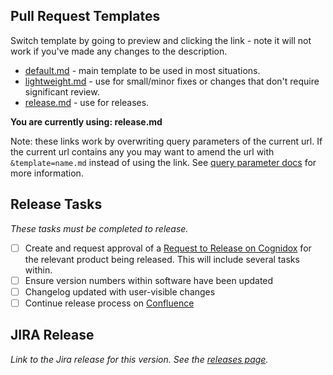 ## Pull Request Templates

Switch template by going to preview and clicking the link - note it will not work if you've made any changes to the description.

- [default.md](?expand=1) - main template to be used in most situations.
- [lightweight.md](?expand=1&template=lightweight.md) - use for small/minor fixes or changes that don't require significant review.
- [release.md](?expand=1&template=release.md) - use for releases.

**You are currently using: release.md**

Note: these links work by overwriting query parameters of the current url. If the current url contains any you may want to amend the url with `&template=name.md` instead of using the link. See [query parameter docs](https://docs.github.com/en/pull-requests/collaborating-with-pull-requests/proposing-changes-to-your-work-with-pull-requests/using-query-parameters-to-create-a-pull-request) for more information.

## Release Tasks

_These tasks must be completed to release._

- [ ] Create and request approval of a [Request to Release on Cognidox](https://ultrahaptics.cdox.net/cgi-perl/browse-categories?id=973) for the relevant product being released. This will include several tasks within.
- [ ] Ensure version numbers within software have been updated
- [ ] Changelog updated with user-visible changes
- [ ] Continue release process on [Confluence](https://ultrahaptics.atlassian.net/wiki/spaces/SC/pages/3107979726/TouchFree+Work+Practices#Release-Processes)

## JIRA Release

_Link to the Jira release for this version. See the [releases page](https://ultrahaptics.atlassian.net/projects/TF?selectedItem=com.atlassian.jira.jira-projects-plugin%3Arelease-page)._
